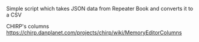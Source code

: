 Simple script which takes JSON data from Repeater Book and converts it to a CSV

CHIRP's columns
https://chirp.danplanet.com/projects/chirp/wiki/MemoryEditorColumns
